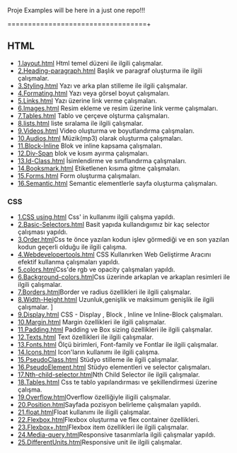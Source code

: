 Proje Examples will be here in a just one repo!!!

==================================+


## HTML 
* [1.layout.html](https://github.com/anilodabas/project-examples/blob/master/HTML/1.Layout.html) Html temel düzeni ile ilgili çalışmalar.
* [2.Heading-paragraph.html](https://github.com/anilodabas/project-examples/blob/master/HTML/2.heading-paragraph.html) Başlık ve paragraf oluşturma ile ilgili çalışmalar.
* [3.Styling.html](https://github.com/anilodabas/project-examples/blob/master/HTML/3.styling.html) Yazı ve arka plan stilleme ile ilgili çalışmalar.
* [4.Formating.html](https://github.com/anilodabas/project-examples/blob/master/HTML/4.formating.html) Yazı veya görsel boyut çalışmaları.
* [5.Links.html](https://github.com/anilodabas/project-examples/blob/master/HTML/5.Links.html) Yazı üzerine link verme çalışmaları.
* [6.Images.html](https://github.com/anilodabas/project-examples/blob/master/HTML/6.images.html) Resim ekleme ve resim üzerine link verme çalışmaları.
* [7.Tables.html](https://github.com/anilodabas/project-examples/blob/master/HTML/7.tables.html) Tablo ve çerçeve olşturma çalışmaları.
* [8.lists.html](https://github.com/anilodabas/project-examples/blob/master/HTML/8.lists.html) liste sıralama ile ilgili çalışmalar.
* [9.Videos.html](https://github.com/anilodabas/project-examples/blob/master/HTML/9.videos.html) Video oluşturma ve boyutlandırma çalışmaları.
* [10.Audios.html](https://github.com/anilodabas/project-examples/blob/master/HTML/10.audios.html) Müzik(mp3) olarak oluşturma çalışmaları.
* [11.Block-İnline](https://github.com/anilodabas/project-examples/blob/master/HTML/11.block-inline.html) Blok ve inline kapsama çalışmaları.
* [12.Div-Span](https://github.com/anilodabas/project-examples/blob/master/HTML/12.div-span.html) blok ve kısım ayırma çalışmaları.
* [13.Id-Class.html](https://github.com/anilodabas/project-examples/blob/master/HTML/13.id-class.html) İsimlendirme ve sınıflandırma çalışmaları.
* [14.Booksmark.html](https://github.com/anilodabas/project-examples/blob/master/HTML/14.booksmark.html) Etiketlenen kısıma gitme çalışmaları.
* [15.Forms.html](https://github.com/anilodabas/project-examples/blob/master/HTML/15.forms.html) Form oluşturma çalışmaları.
* [16.Semantic.html](https://github.com/anilodabas/project-examples/blob/master/HTML/16.semantic.html) Semantic elementlerle sayfa oluşturma çalışmaları.

### CSS
* [1.CSS using.html](https://github.com/anilodabas/project-examples/blob/master/css/1.using.html) Css' in kullanımı ilgili çalışma yapıldı.
* [2.Basic-Selectors.html](https://github.com/anilodabas/project-examples/blob/master/css/2.Basic-Selectors.html) Basit yapıda kullandıgıımız bir kaç selector çalışması yapıldı.
* [3.Order.html](https://github.com/anilodabas/project-examples/blob/master/css/3.Order.html)Css te önce yazılan kodun işlev görmediği ve en son yazılan kodun geçerli olduğu ile ilgili çalışma.
* [4.Webdevelopertools.html](https://github.com/anilodabas/project-examples/blob/master/css/4.Webdevelopertools.html) CSS Kullanırken Web Geliştirme Aracını efektif kullanma çalışmaları yapıldı.
* [5.colors.html](https://github.com/anilodabas/project-examples/blob/master/css/5.Colors.html)Css'de rgb ve opacity çalışmaları yapıldı.
* [6.Background-colors.html](https://github.com/anilodabas/project-examples/blob/master/css/6.Background-colors.html)Css üzerinde arkaplan ve arkaplan resimleri ile ilgili çalışmalar.
* [7.Borders.html](https://github.com/anilodabas/project-examples/blob/master/css/7.Borders.html)Border ve radius özellikleri ile ilgili  çalışmalar.
* [8.Width-Height.html](https://github.com/anilodabas/project-examples/blob/master/css/8.Width-height.html) Uzunluk,genişlik ve maksimum genişlik ile ilgili çalışmalar.	]
* [9.Display.html](https://github.com/anilodabas/project-examples/blob/master/css/9.Display.html) CSS - Display , Block , Inline ve Inline-Block çalışmaları.
* [10.Margin.html](https://github.com/anilodabas/project-examples/blob/master/css/10.Margin.html) Margin özellikleri ile ilgili çalışmalar.
* [11.Padding.html]() Padding ve Box sizing özellikleri ile ilgili çalışmalar.
* [12.Texts.html]() Text özellikleri ile ilgili çalışmalar.
* [13.Fonts.html]() Ölçü birimleri, Font-family ve Fontlar ile ilgili çalışmalar.
* [14.Icons.html]() Icon'ların kullanımı ile ilgili çalışma.
* [15.PseudoClass.html]() Stüdyo stilleme ile ilgili çalışmalar.
* [16.PseudoElement.html]() Stüdyo elementleri ve selector çalışmaları.
* [17.Nth-child-selector.html]()Nth Child Selector ile ilgili çalışmalar.
* [18.Tables.html]() Css te tablo yapılandırması ve şekillendirmesi üzerine çalışma.
* [19.Overflow.html]()Overflow özelliğiyle iligili çalışmalar.
* [20.Position.html]()Sayfada pozisyon belirleme çalışmaları yapıldı.
* [21.float.html]()Float kullanımı ile iligili çalışmalar.
* [22.Flexbox.html]()Flexbox oluşturma ve flex container özellikleri.
* [23.Flexbox+.html]()Flexbox item özellikleri ile ilgili çalışmalar.
* [24.Media-query.html]()Responsive tasarımlarla ilgili çalışmalar yapıldı.
* [25.DifferentUnits.html]()Responsive unit ile ilgili çalışmalar.









